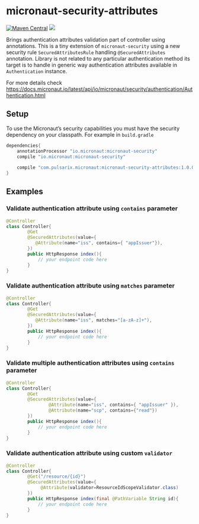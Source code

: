 # micronaut-security-attributes

[![Maven Central](https://img.shields.io/maven-central/v/com.pulsarix.micronaut/micronaut-security-attributes.svg?label=Maven%20Central)](https://search.maven.org/search?q=g:%22com.pulsarix.micronaut%22%20AND%20a:%22micronaut-security-attributes%22)
[![](https://github.com/traycho/micronaut-security-attributes/workflows/Java%20Build%20CI/badge.svg)](https://github.com/traycho/micronaut-security-attributes/actions)

Brings authentication attributes validation part of controller using annotations.
This is a tiny extension of `micronaut-security` using a new security rule `SecuredAttributesRule` handling `@SecuredAttributes` annotation.
Library is not related to any particular authentication method its target is to handle in generic way authentication attributes available in 
`Authentication` instance. 

For more details check https://docs.micronaut.io/latest/api/io/micronaut/security/authentication/Authentication.html

## Setup

To use the Micronaut’s security capabilities you must have the security dependency on your classpath. For example in `build.gradle`

```groovy
dependencies{ 
    annotationProcessor "io.micronaut:micronaut-security"
    compile "io.micronaut:micronaut-security"
    
    compile "com.pulsarix.micronaut:micronaut-security-attributes:1.0.0"
}
```

## Examples

### Validate authentication attribute using `contains` parameter
```java
@Controller
class Controller{
        @Get
        @SecuredAttributes(value={
           @Attribute(name="iss", contains={ "appIssuer"}),
        })
        public HttpResponse index(){
            // your endpoint code here
        }       
}
```

### Validate authentication attribute using `matches` parameter
```java
@Controller
class Controller{
        @Get
        @SecuredAttributes(value={
           @Attribute(name="iss", matches="[a-zA-z]+"),
        })
        public HttpResponse index(){
            // your endpoint code here
        }       
}
```
  
### Validate multiple authentication attributes using `contains` parameter
```java
@Controller
class Controller{
        @Get
        @SecuredAttributes(value={
                @Attribute(name="iss", contains={ "appIssuer" }),
                @Attribute(name="scp", contains={"read"})
        })
        public HttpResponse index(){
            // your endpoint code here
        }       
}
```

### Validate authentication attribute using custom `validator`
```java
@Controller
class Controller{
        @Get("/resource/{id}")
        @SecuredAttributes(value={
             @Attribute(validator=ResourceIdScopeValidator.class) 
        })
        public HttpResponse index(final @PathVariable String id){
            // your endpoint code here
        }       
}
```
